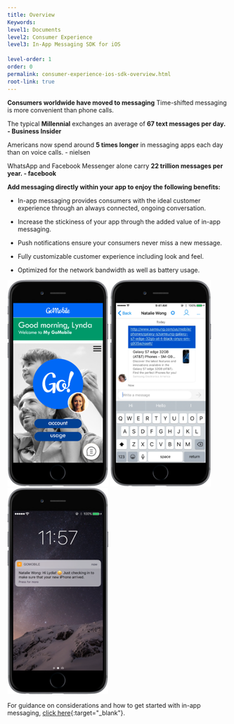 ```yaml
---
title: Overview
Keywords:
level1: Documents
level2: Consumer Experience
level3: In-App Messaging SDK for iOS

level-order: 1
order: 0
permalink: consumer-experience-ios-sdk-overview.html
root-link: true
---
```


**Consumers worldwide have moved to messaging**
Time-shifted messaging is more convenient than phone calls.

The typical **Millennial** exchanges an average of **67 text messages per day.  - Business Insider**

Americans now spend around **5 times longer** in messaging apps each day than on voice calls. - nielsen

WhatsApp and Facebook Messenger alone carry **22 trillion messages per year. - facebook**

**Add messaging directly within your app to enjoy the following benefits:**

* In-app messaging provides consumers with the ideal customer experience through an always connected, ongoing conversation. 

* Increase the stickiness of your app through the added value of in-app messaging.

* Push notifications ensure your consumers never miss a new message.

* Fully customizable customer experience including look and feel.

* Optimized for the network bandwidth as well as battery usage.

<img src="img/inappoverview1.png" alt="InAppOverview1" style="max-width:230px;max-height:700px;"> <img src="img/inappoverview2.png" alt="InAppOverview2" style="max-width:230px;max-height:700px;"> <img src="img/inappoverview3.png" alt="InAppOverview3" style="max-width:230px;max-height:700px;">

For guidance on considerations and how to get started with in-app messaging, [click here](products-channels-inapp-messaging.html){:target="_blank"}.

